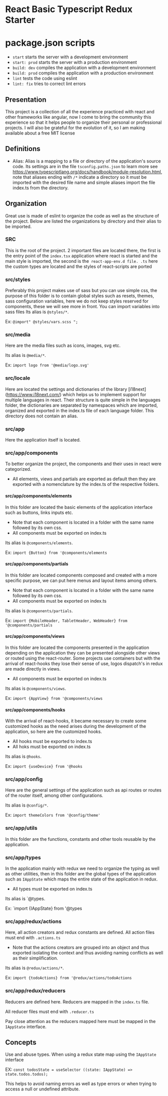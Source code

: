 # React Basic Typescript Redux Starter

# package.json scripts
- `start` starts the server with a development environment
- `start: prod` starts the server with a production environment
- `build: dev` compiles the application with a development environment
- `build: prod` compiles the application with a production environment
- `lint` tests the code using eslint
- `lint: fix` tries to correct lint errors

## Presentation
This project is a collection of all the experience practiced with react and other frameworks like angular, now I come to bring the community this experience so that it helps people to organize their personal or professional projects. I will also be grateful for the evolution of it, so I am making available about a free MIT license

## Definitions
- Alias: Alias ​​is a mapping to a file or directory of the application's source code. Its settings are in the file `tsconfig.paths.json` to learn more see https://www.typescriptlang.org/docs/handbook/module-resolution.html, note that aliases ending with `/*` indicate a directory so it must be imported with the desired file name and simple aliases import the file index.ts from the directory.

## Organization
Great use is made of eslint to organize the code as well as the structure of the project.
Below are listed the organizations by directory and their alias to be imported.

### SRC
This is the root of the project. 2 important files are located there, the first is the entry point of the `index.tsx` application where react is started and the main style is imported, the second is the` react-app-env.d file. .ts` here the custom types are located and the styles of react-scripts are ported

### src/styles
Preferably this project makes use of sass but you can use simple css, the purpose of this folder is to contain global styles such as resets, themes, sass configuration variables, here we do not keep styles reserved for components, these we will see more in front.
You can import variables into sass files
Its alias is `@styles/*`.

Ex: `@import" @styles/vars.scss ";`

### src/media
Here are the media files such as icons, images, svg etc.

Its alias is `@media/*`.

Ex: `import logo from '@media/logo.svg'`
### src/locale
Here are located the settings and dictionaries of the library [i18next] (https://www.i18next.com/) which helps us to implement support for multiple languages ​​in react.
Their structure is quite simple in the languages ​​folder, the dictionaries are separated by namespaces which are imported, organized and exported in the index.ts file of each language folder.
This directory does not contain an alias.

### src/app
Here the application itself is located.

### src/app/components
To better organize the project, the components and their uses in react were categorized.
- All elements, views and partials are exported as default then they are exported with a nomenclature by the index.ts of the respective folders.

#### src/app/components/elements
In this folder are located the basic elements of the application interface such as buttons, links inputs etc.
- Note that each component is located in a folder with the same name followed by its own css.
- All components must be exported on index.ts

Its alias is `@components/elements`.

Ex: `import {Button} from '@components/elements`

#### src/app/components/partials
In this folder are located components composed and created with a more specific purpose, we can put here menus and layout items among others.
- Note that each component is located in a folder with the same name followed by its own css.
- All components must be exported on index.ts

Its alias is `@components/partials`.

Ex: `import {MobileHeader, TabletHeader, WebHeader} from '@components/partials`

#### src/app/components/views
In this folder are located the components presented in the application depending on the application they can be presented alongside other views or routed using the react-router.
Some projects use containers but with the arrival of react-hooks they lose their sense of use, logos dispatch's in redux are made directly in views.
- All components must be exported on index.ts

Its alias is `@components/views`.

Ex: `import {AppView} from '@components/views`


#### src/app/components/hooks
With the arrival of react-hooks, it became necessary to create some customized hooks as the need arises during the development of the application, so here are the customized hooks.
- All hooks must be exported to index.ts
- All hoks must be exported on index.ts

Its alias is `@hooks`.

Ex: `import {useDevice} from '@hooks`

### src/app/config
Here are the general settings of the application such as api routes or routes of the router itself, among other configurations.

Its alias is `@config/*`.

Ex: `import themeColors from '@config/theme'`

### src/app/utils
In this folder are the functions, constants and other tools reusable by the application.

### src/app/types
In the application mainly with redux we need to organize the typing as well as other utilities, then in this folder are the global types of the application such as `IAppState` which maps the entire state of the application in redux.
- All types must be exported on index.ts

Its alias is `@types.

Ex: `import {IAppState} from '@types

### src/app/redux/actions
Here, all action creators and redux constants are defined.
All action files must end with `.actions.ts`
- Note that the actions creators are grouped into an object and thus exported isolating the context and thus avoiding naming conflicts as well as their simplification.

Its alias is `@redux/actions/*`.

Ex: `import {todoActions} from '@redux/actions/todoActions`

### src/app/redux/reducers
Reducers are defined here.
Reducers are mapped in the `index.ts` file.

All reducer files must end with `.reducer.ts`

Pay close attention as the reducers mapped here must be mapped in the `IAppState` interface.

## Concepts
Use and abuse types.
When using a redux state map using the `IAppState` interface

EX: `const todosState = useSelector ((state: IAppState) => state.todos.todos);`


This helps to avoid naming errors as well as type errors or when trying to access a null or undefined attribute.
